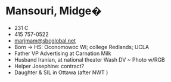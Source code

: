 # Mansouri, Midge�

* 231 C
* 415 757-0522
* marjmam@sbcglobal.net
* Born -> HS: Oconomowoc WI; college Redlands; UCLA
* Father VP Advertising at Carnation Milk
* Husband Iranian, at national theater Wash DV ~ Photo w/RGB
* Helper Josephine: contract?
* Daughter & SIL in Ottawa (after NWT )
